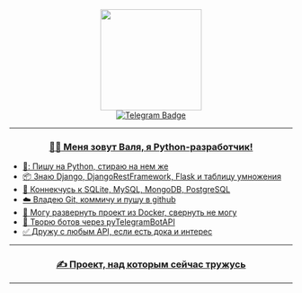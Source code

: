 <div id="header" align="center">
  <img src="https://media.giphy.com/media/TLnWsIBRegQyWxG4Dw/giphy.gif" width="180"/>
</div>

<div id="telegram_badges" align="center">
    <a href="https://t.me/valya_datsishina/">
  <img src="https://img.shields.io/badge/Telegram-blue?logo=Telegram&logoColor=white&style=for-the-badge" alt="Telegram Badge"/>
 <div> <img src="https://komarev.com/ghpvc/?username=ValyaDatsishina&style=flat-square&color=blue" alt=""/> </div>

 ---
### :woman_technologist: Меня зовут Валя, я Python-разработчик!

<div id="lists" align="left">
<ul type="disc">
  <li>🐍: Пишу на Python, стираю на нем же</li>
  <li>📦 Знаю Django, DjangoRestFramework, Flask и таблицу умножения</li>
  <li>🔗 Коннекчусь к SQLite, MySQL, MongoDB, PostgreSQL</li>
  <li> ☁️ Владею Git, коммичу и пушу в github</li>
  <li>🐳 Могу развернуть проект из Docker, свернуть не могу</li>
  <li>🤖 Творю ботов через pyTelegramBotAPI</li>
  <li>✅ Дружу с любым API, если есть дока и интерес</li>
</ul>

  </div>  

    
---
### ✍️ <a href="https://github.com/ValyaDatsishina/topliga_parser">Проект, над которым сейчас тружусь</a>

---

  


